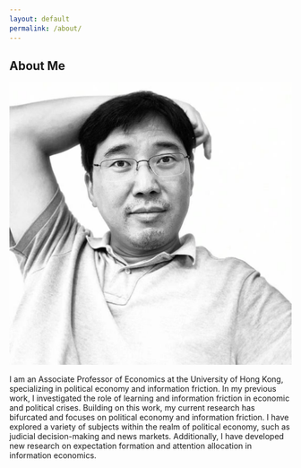 ```yaml
---
layout: default
permalink: /about/
---
```


## About Me

<img class="profile-picture" src="/image/hengchen.jpeg">

I am an Associate Professor of Economics at the University of Hong Kong, specializing in political economy and information friction. In my previous work, I investigated the role of learning and information friction in economic and political crises. Building on this work, my current research has bifurcated and focuses on political economy and information friction. I have explored a variety of subjects within the realm of political economy, such as judicial decision-making and news markets. Additionally, I have developed new research on expectation formation and attention allocation in information economics.

